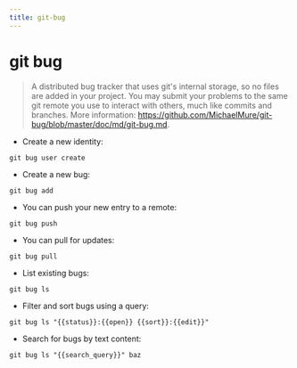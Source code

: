 ```yaml
---
title: git-bug
---
```

# git bug

> A distributed bug tracker that uses git's internal storage, so no files are added in your project.
> You may submit your problems to the same git remote you use to interact with others, much like commits and branches.
> More information: <https://github.com/MichaelMure/git-bug/blob/master/doc/md/git-bug.md>.

- Create a new identity:

`git bug user create`

- Create a new bug:

`git bug add`

- You can push your new entry to a remote:

`git bug push`

- You can pull for updates:

`git bug pull`

- List existing bugs:

`git bug ls`

- Filter and sort bugs using a query:

`git bug ls "{{status}}:{{open}} {{sort}}:{{edit}}"`

- Search for bugs by text content:

`git bug ls "{{search_query}}" baz`
